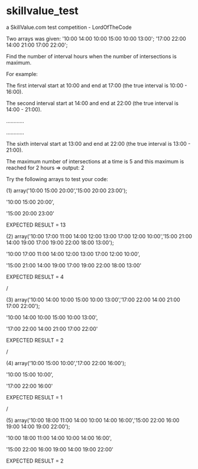 # skillvalue_test
a SkillValue.com test competition - LordOfTheCode

Two arrays was given:
'10:00 14:00 10:00 15:00 10:00 13:00';
'17:00 22:00 14:00 21:00 17:00 22:00';

Find the number of interval hours when the number of intersections is maximum.

For example:

The first interval start at 10:00 and end at 17:00 (the true interval is 10:00 - 16:00).

The second interval start at 14:00 and end at 22:00 (the true interval is 14:00 - 21:00).

…………

…………

The sixth interval start at 13:00 and end at 22:00 (the true interval is 13:00 - 21:00).

The maximum number of intersections at a time is 5 and this maximum is reached for 2 hours => output: 2


 
Try the following arrays to test your code:

(1)
array('10:00 15:00 20:00','15:00 20:00 23:00');

'10:00 15:00 20:00',

'15:00 20:00 23:00'

EXPECTED RESULT = 13

(2)
array('10:00 17:00 11:00 14:00 12:00 13:00 17:00 12:00 10:00','15:00 21:00 14:00 19:00 17:00 19:00 22:00 18:00 13:00');

'10:00 17:00 11:00 14:00 12:00 13:00 17:00 12:00 10:00',

'15:00 21:00 14:00 19:00 17:00 19:00 22:00 18:00 13:00'

EXPECTED RESULT = 4

/

(3)
array('10:00 14:00 10:00 15:00 10:00 13:00','17:00 22:00 14:00 21:00 17:00 22:00');

'10:00 14:00 10:00 15:00 10:00 13:00',

'17:00 22:00 14:00 21:00 17:00 22:00'

EXPECTED RESULT = 2

/

(4)
array('10:00 15:00 10:00','17:00 22:00 16:00');

'10:00 15:00 10:00',

'17:00 22:00 16:00'

EXPECTED RESULT = 1

/

(5)
array('10:00 18:00 11:00 14:00 10:00 14:00 16:00','15:00 22:00 16:00 19:00 14:00 19:00 22:00');

'10:00 18:00 11:00 14:00 10:00 14:00 16:00',

'15:00 22:00 16:00 19:00 14:00 19:00 22:00'

EXPECTED RESULT = 2


